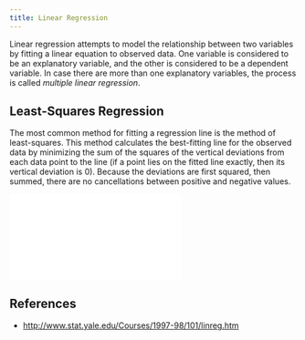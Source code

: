 ```yaml
---
title: Linear Regression
---
```


Linear regression attempts to model the relationship between two variables by fitting a linear equation to observed data. One variable is considered to be an explanatory variable, and the other is considered to be a dependent variable. In case there are more than one explanatory variables, the process is called *multiple linear regression*.


## Least-Squares Regression
The most common method for fitting a regression line is the method of least-squares. This method calculates the best-fitting line for the observed data by minimizing the sum of the squares of the vertical deviations from each data point to the line (if a point lies on the fitted line exactly, then its vertical deviation is 0). Because the deviations are first squared, then summed, there are no cancellations between positive and negative values.


![Regression Applet](res/cindyJS/regression.html)



## References
* http://www.stat.yale.edu/Courses/1997-98/101/linreg.htm
